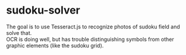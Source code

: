 # sudoku-solver

The goal is to use Tesseract.js to recognize photos of sudoku field and solve that.<br>
OCR is doing well, but has trouble distinguishing symbols from other graphic elements (like the sudoku grid).
